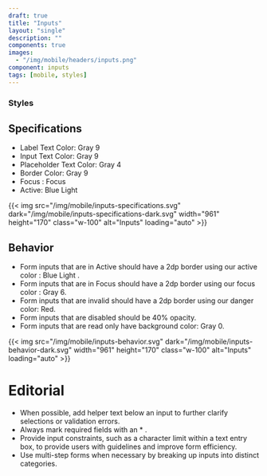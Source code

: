 ```yaml
---
draft: true
title: "Inputs"
layout: "single"
description: ""
components: true
images:
  - "/img/mobile/headers/inputs.png"
component: inputs
tags: [mobile, styles]
---
```

### Styles

## Specifications

- Label Text Color:  Gray 9
- Input Text Color: Gray 9
- Placeholder Text Color: Gray 4
- Border Color: Gray 9
- Focus :  Focus
- Active: Blue Light

{{< img src="/img/mobile/inputs-specifications.svg" dark="/img/mobile/inputs-specifications-dark.svg" width="961" height="170" class="w-100" alt="Inputs" loading="auto" >}}

## Behavior

- Form inputs that are in Active should have a 2dp border using our active color : Blue Light .
- Form inputs that are in Focus should have a 2dp border using our focus color : Gray 6.
- Form inputs that are invalid should have a 2dp border using our danger color: Red.
- Form inputs that are disabled should be 40% opacity.
- Form inputs that are read only have background color: Gray 0.

{{< img src="/img/mobile/inputs-behavior.svg" dark="/img/mobile/inputs-behavior-dark.svg" width="961" height="170" class="w-100" alt="Inputs" loading="auto" >}}

# Editorial

- When possible, add helper text below an input to further clarify selections or validation errors.
- Always mark required fields with an * .
- Provide input constraints, such as a character limit within a text entry box, to provide users with guidelines and improve form efficiency.
- Use multi-step forms when necessary by breaking up inputs into distinct categories.
